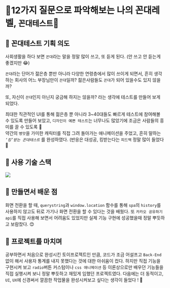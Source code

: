 # 👾12가지 질문으로 파악해보는 나의 꼰대레벨, `꼰대테스트`👾
## 📌 꼰대테스트 기획 의도
사회생활을 하다 보면 `꼰대`라는 말을 정말 많이 쓰고, 또 듣게 된다. (안 쓰고 안 듣는게 좋겠지만 😂)

 `꼰대`라는 단어가 젊은층 뿐만 아니라 다양한 연령층에서 많이 쓰이게 되면서,
흔히 생각하는 회사의 어느 부장님만이 `꼰대`일까? 젊은사람들도 `꼰대`가 되어 있을수도 있지 않을까?

또, 자신이 `꼰대`인지 아닌지 궁금해 하지는 않을까? 라는 생각에 테스트를 만들어 보게 되었다.

최대한 직관적인 UI를 통해 젊은층 뿐 아니라 3~40대들도 빠르게 테스트에 참여해볼 수 있도록 만들어 보았고,
`디자인이 예쁜 테스트`는 너무나도 많았기에 조금은 사람들의 흥미를 끌 수 있도록 👀  
약간의 `병맛`을 가미한 캐릭터를 직접 그려 돌아가는 애니메이션을 주었고,
흔히 말하는 *`‘킹’받는 꼰대테스트`* 를 완성하였다. (반응은 대성공, 킹받는다는 `피드백` 정말 많이 들었다 🤣


## 📌 사용 기술 스택
<img src="https://img.shields.io/badge/javascript-F7DF1E?style=for-the-badge&logo=javascript&logoColor=black">

## 📌 만들면서 배운 점
화면 전환을 할 때, `querystring`과 `window.location` 함수를 통해 `spa`의 `history`를 사용하지 않고도 뒤로 가기나 화면 전환을 할 수 있다는 것을 배웠다. 또 `카카오 공유하기 api`를 직접 사용해 보면서 어려움도 있었지만 실제 기능 구현에 성공했을때 정말 뿌듯하고 보람찼다. 😊

## 📌 프로젝트를 마치며
공부하면서  처음으로  완성시킨  토이프로젝트인  만큼, 코드가  조금  어설프고  `Back-End`  없이  해서  사용자  통계를  내지  못했다는  것에  대한  아쉬움이  컸다.
하지만  직접  기능을  구현시켜  보고  `radio`버튼  커스텀이나 `css 애니메이션`  등  이론상으로만  배우던  기능들을  직접  실행시켜  보니  정말  뿌듯하고  재밌게  임했던  프로젝트였다.
다음에는  더  동적이고, `UI`, `UX`에  신경써서  깔끔한  작업물을  완성시켜보고  싶다는  생각이  들었다 ! 👏
